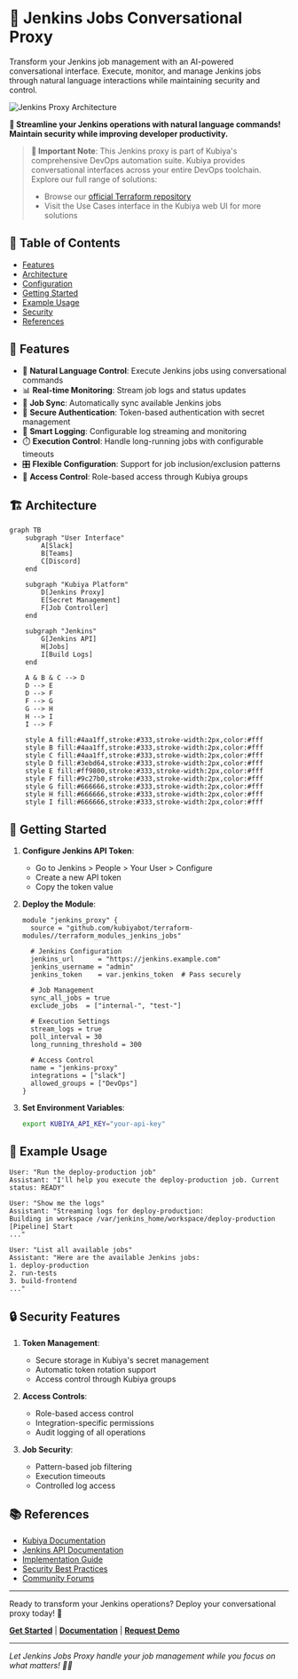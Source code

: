 # 🤖 Jenkins Jobs Conversational Proxy

Transform your Jenkins job management with an AI-powered conversational interface. Execute, monitor, and manage Jenkins jobs through natural language interactions while maintaining security and control.

![Jenkins Proxy Architecture](https://raw.githubusercontent.com/kubiyabot/terraform-modules/main/assets/jenkins-proxy-arch.png)

**🎯 Streamline your Jenkins operations with natural language commands! Maintain security while improving developer productivity.**

> **📢 Important Note**: This Jenkins proxy is part of Kubiya's comprehensive DevOps automation suite. Kubiya provides conversational interfaces across your entire DevOps toolchain. Explore our full range of solutions:
> - Browse our [official Terraform repository](https://github.com/kubiyabot/terraform-modules)
> - Visit the Use Cases interface in the Kubiya web UI for more solutions

## 📑 Table of Contents
- [Features](#-features)
- [Architecture](#-architecture)
- [Configuration](#️-configuration)
- [Getting Started](#-getting-started)
- [Example Usage](#-example-usage)
- [Security](#-security)
- [References](#-references)

## 🌟 Features

- 🎯 **Natural Language Control**: Execute Jenkins jobs using conversational commands
- 📊 **Real-time Monitoring**: Stream job logs and status updates
- 🔄 **Job Sync**: Automatically sync available Jenkins jobs
- 🔐 **Secure Authentication**: Token-based authentication with secret management
- 📝 **Smart Logging**: Configurable log streaming and monitoring
- ⏱️ **Execution Control**: Handle long-running jobs with configurable timeouts
- 🎛️ **Flexible Configuration**: Support for job inclusion/exclusion patterns
- 👥 **Access Control**: Role-based access through Kubiya groups

## 🏗 Architecture

```mermaid
graph TB
    subgraph "User Interface"
        A[Slack]
        B[Teams]
        C[Discord]
    end

    subgraph "Kubiya Platform"
        D[Jenkins Proxy]
        E[Secret Management]
        F[Job Controller]
    end

    subgraph "Jenkins"
        G[Jenkins API]
        H[Jobs]
        I[Build Logs]
    end

    A & B & C --> D
    D --> E
    D --> F
    F --> G
    G --> H
    H --> I
    I --> F

    style A fill:#4aa1ff,stroke:#333,stroke-width:2px,color:#fff
    style B fill:#4aa1ff,stroke:#333,stroke-width:2px,color:#fff
    style C fill:#4aa1ff,stroke:#333,stroke-width:2px,color:#fff
    style D fill:#3ebd64,stroke:#333,stroke-width:2px,color:#fff
    style E fill:#ff9800,stroke:#333,stroke-width:2px,color:#fff
    style F fill:#9c27b0,stroke:#333,stroke-width:2px,color:#fff
    style G fill:#666666,stroke:#333,stroke-width:2px,color:#fff
    style H fill:#666666,stroke:#333,stroke-width:2px,color:#fff
    style I fill:#666666,stroke:#333,stroke-width:2px,color:#fff
```

## 🚀 Getting Started

1. **Configure Jenkins API Token**:
   - Go to Jenkins > People > Your User > Configure
   - Create a new API token
   - Copy the token value

2. **Deploy the Module**:
   ```hcl
   module "jenkins_proxy" {
     source = "github.com/kubiyabot/terraform-modules//terraform_modules_jenkins_jobs"

     # Jenkins Configuration
     jenkins_url      = "https://jenkins.example.com"
     jenkins_username = "admin"
     jenkins_token    = var.jenkins_token  # Pass securely

     # Job Management
     sync_all_jobs = true
     exclude_jobs  = ["internal-", "test-"]
     
     # Execution Settings
     stream_logs = true
     poll_interval = 30
     long_running_threshold = 300

     # Access Control
     name = "jenkins-proxy"
     integrations = ["slack"]
     allowed_groups = ["DevOps"]
   }
   ```

3. **Set Environment Variables**:
   ```bash
   export KUBIYA_API_KEY="your-api-key"
   ```

## 💬 Example Usage

```
User: "Run the deploy-production job"
Assistant: "I'll help you execute the deploy-production job. Current status: READY"

User: "Show me the logs"
Assistant: "Streaming logs for deploy-production:
Building in workspace /var/jenkins_home/workspace/deploy-production
[Pipeline] Start
..."

User: "List all available jobs"
Assistant: "Here are the available Jenkins jobs:
1. deploy-production
2. run-tests
3. build-frontend
..."
```

## 🔒 Security Features

1. **Token Management**:
   - Secure storage in Kubiya's secret management
   - Automatic token rotation support
   - Access control through Kubiya groups

2. **Access Controls**:
   - Role-based access control
   - Integration-specific permissions
   - Audit logging of all operations

3. **Job Security**:
   - Pattern-based job filtering
   - Execution timeouts
   - Controlled log access

## 📚 References

- [Kubiya Documentation](https://docs.kubiya.ai)
- [Jenkins API Documentation](https://www.jenkins.io/doc/book/using/remote-access-api/)
- [Implementation Guide](https://docs.kubiya.ai/guides/jenkins-proxy)
- [Security Best Practices](https://docs.kubiya.ai/security)
- [Community Forums](https://community.kubiya.ai)

---

Ready to transform your Jenkins operations? Deploy your conversational proxy today! 🚀

**[Get Started](https://app.kubiya.ai)** | **[Documentation](https://docs.kubiya.ai)** | **[Request Demo](https://kubiya.ai)**

---

*Let Jenkins Jobs Proxy handle your job management while you focus on what matters! 🎯✨*